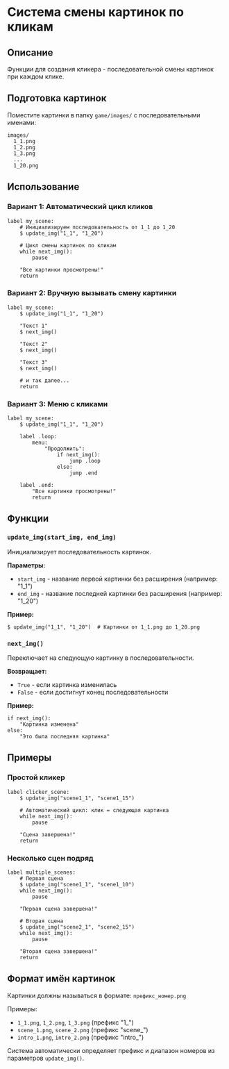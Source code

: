 # Система смены картинок по кликам

## Описание

Функции для создания кликера - последовательной смены картинок при каждом клике.

## Подготовка картинок

Поместите картинки в папку `game/images/` с последовательными именами:

```
images/
  1_1.png
  1_2.png
  1_3.png
  ...
  1_20.png
```

## Использование

### Вариант 1: Автоматический цикл кликов

```renpy
label my_scene:
    # Инициализируем последовательность от 1_1 до 1_20
    $ update_img("1_1", "1_20")

    # Цикл смены картинок по кликам
    while next_img():
        pause

    "Все картинки просмотрены!"
    return
```

### Вариант 2: Вручную вызывать смену картинки

```renpy
label my_scene:
    $ update_img("1_1", "1_20")

    "Текст 1"
    $ next_img()

    "Текст 2"
    $ next_img()

    "Текст 3"
    $ next_img()

    # и так далее...
    return
```

### Вариант 3: Меню с кликами

```renpy
label my_scene:
    $ update_img("1_1", "1_20")

    label .loop:
        menu:
            "Продолжить":
                if next_img():
                    jump .loop
                else:
                    jump .end

    label .end:
        "Все картинки просмотрены!"
        return
```

## Функции

### `update_img(start_img, end_img)`

Инициализирует последовательность картинок.

**Параметры:**
- `start_img` - название первой картинки без расширения (например: "1_1")
- `end_img` - название последней картинки без расширения (например: "1_20")

**Пример:**
```renpy
$ update_img("1_1", "1_20")  # Картинки от 1_1.png до 1_20.png
```

### `next_img()`

Переключает на следующую картинку в последовательности.

**Возвращает:**
- `True` - если картинка изменилась
- `False` - если достигнут конец последовательности

**Пример:**
```renpy
if next_img():
    "Картинка изменена"
else:
    "Это была последняя картинка"
```

## Примеры

### Простой кликер

```renpy
label clicker_scene:
    $ update_img("scene1_1", "scene1_15")

    # Автоматический цикл: клик = следующая картинка
    while next_img():
        pause

    "Сцена завершена!"
    return
```

### Несколько сцен подряд

```renpy
label multiple_scenes:
    # Первая сцена
    $ update_img("scene1_1", "scene1_10")
    while next_img():
        pause

    "Первая сцена завершена!"

    # Вторая сцена
    $ update_img("scene2_1", "scene2_15")
    while next_img():
        pause

    "Вторая сцена завершена!"
    return
```

## Формат имён картинок

Картинки должны называться в формате: `префикс_номер.png`

Примеры:
- `1_1.png`, `1_2.png`, `1_3.png` (префикс "1_")
- `scene_1.png`, `scene_2.png` (префикс "scene_")
- `intro_1.png`, `intro_2.png` (префикс "intro_")

Система автоматически определяет префикс и диапазон номеров из параметров `update_img()`.
